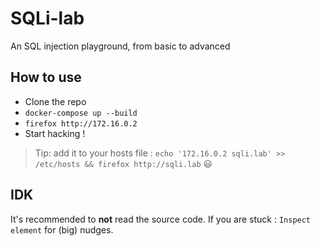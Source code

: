 # SQLi-lab
An SQL injection playground, from basic to advanced

## How to use

* Clone the repo
* `docker-compose up --build`
* `firefox http://172.16.0.2`
* Start hacking !

> Tip: add it to your hosts file : `echo '172.16.0.2 sqli.lab' >> /etc/hosts && firefox http://sqli.lab` :smiley:

## IDK

It's recommended to **not** read the source code. If you are stuck : `Inspect element` for (big) nudges.

